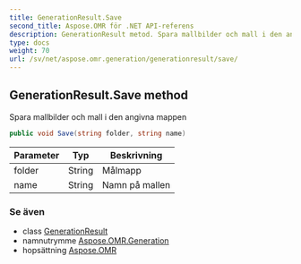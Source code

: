 ```yaml
---
title: GenerationResult.Save
second_title: Aspose.OMR för .NET API-referens
description: GenerationResult metod. Spara mallbilder och mall i den angivna mappen
type: docs
weight: 70
url: /sv/net/aspose.omr.generation/generationresult/save/
---
```

## GenerationResult.Save method

Spara mallbilder och mall i den angivna mappen

```csharp
public void Save(string folder, string name)
```

| Parameter | Typ | Beskrivning |
| --- | --- | --- |
| folder | String | Målmapp |
| name | String | Namn på mallen |

### Se även

* class [GenerationResult](../)
* namnutrymme [Aspose.OMR.Generation](../../generationresult/)
* hopsättning [Aspose.OMR](../../../)



